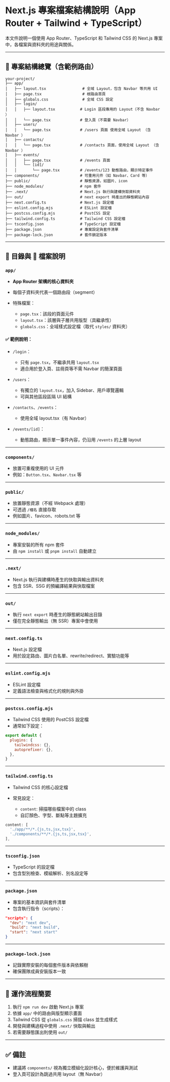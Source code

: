 # Next.js 專案檔案結構說明（App Router + Tailwind + TypeScript）

本文件說明一個使用 App Router、TypeScript 和 Tailwind CSS 的 Next.js 專案中，各檔案與資料夾的用途與關係。

---

## 📁 專案結構總覽（含範例路由）

```
your-project/
├── app/
│   ├── layout.tsx                # 全域 Layout，包含 Navbar 等共用 UI
│   ├── page.tsx                  # 根路由首頁
│   ├── globals.css               # 全域 CSS 設定
│   ├── login/
│   │   ├── layout.tsx           # Login 區段專用的 Layout（不含 Navbar ）
│   │   └── page.tsx             # 登入頁（不需要 Navbar）
│   ├── users/
│   │   └── page.tsx             # /users 頁面 使用全域 Layout （含 Navbar ）
│   ├── contacts/
│   │   └── page.tsx             # /contacts 頁面，使用全域 Layout （含 Navbar ）
│   ├── events/
│   │   ├── page.tsx             # /events 頁面 
│   │   └── [id]/
│   │       └── page.tsx         # /events/123 動態路由，顯示特定事件
├── components/                  # 可重用元件（如 Navbar、Card 等）
├── public/                      # 靜態資源，如圖片、icon
├── node_modules/                # npm 套件
├── .next/                       # Next.js 執行與建構快取資料夾
├── out/                         # next export 時產出的靜態網站內容
├── next.config.ts               # Next.js 設定檔
├── eslint.config.mjs            # ESLint 設定檔
├── postcss.config.mjs           # PostCSS 設定
├── tailwind.config.ts           # Tailwind CSS 設定檔
├── tsconfig.json                # TypeScript 設定檔
├── package.json                 # 專案設定與套件清單
├── package-lock.json            # 套件鎖定版本
```

---

## 📁 目錄與 📄 檔案說明

### `app/`

* **App Router 架構的核心資料夾**
* 每個子資料夾代表一個路由段（segment）
* 特殊檔案：

  * `page.tsx`：該段的頁面元件
  * `layout.tsx`：該層與子層共用版型（具繼承性）
  * `globals.css`：全域樣式設定檔（取代 `styles/` 資料夾）

#### ✅ 範例說明：

* `/login`：

  * 只有 `page.tsx`，不繼承共用 `layout.tsx`
  * 適合用於登入頁、註冊頁等不需 Navbar 的簡潔頁面
* `/users`：

  * 有獨立的 `layout.tsx`，加入 Sidebar、用戶導覽邏輯
  * 可與其他區段區隔 UI 結構
* `/contacts`、`/events`：

  * 使用全域 layout.tsx（有 Navbar）
* `/events/[id]`：

  * 動態路由，顯示單一事件內容，仍沿用 `/events` 的上層 layout

---

### `components/`

* 放置可重複使用的 UI 元件
* 例如：`Button.tsx`、`Navbar.tsx` 等

---

### `public/`

* 放置靜態資源（不經 Webpack 處理）
* 可透過 `/檔名` 直接存取
* 例如圖片、favicon、robots.txt 等

---

### `node_modules/`

* 專案安裝的所有 npm 套件
* 由 `npm install` 或 `pnpm install` 自動建立

---

### `.next/`

* Next.js 執行與建構時產生的快取與輸出資料夾
* 包含 SSR、SSG 的預編譯結果與快取檔案

---

### `out/`

* 執行 `next export` 時產生的靜態網站輸出目錄
* 僅在完全靜態輸出（無 SSR）專案中會使用

---

### `next.config.ts`

* Next.js 設定檔
* 用於設定路由、圖片白名單、rewrite/redirect、實驗功能等

---

### `eslint.config.mjs`

* ESLint 設定檔
* 定義語法檢查與格式化的規則與外掛

---

### `postcss.config.mjs`

* Tailwind CSS 使用的 PostCSS 設定檔
* 通常如下設定：

```js
export default {
  plugins: {
    tailwindcss: {},
    autoprefixer: {},
  },
}
```

---

### `tailwind.config.ts`

* Tailwind CSS 的核心設定檔
* 常見設定：

  * `content`: 掃描哪些檔案中的 class
  * 自訂顏色、字型、斷點等主題擴充

```ts
content: [
  './app/**/*.{js,ts,jsx,tsx}',
  './components/**/*.{js,ts,jsx,tsx}',
],
```

---

### `tsconfig.json`

* TypeScript 的設定檔
* 包含型別檢查、模組解析、別名設定等

---

### `package.json`

* 專案的基本資訊與套件清單
* 包含執行指令（scripts）：

```json
"scripts": {
  "dev": "next dev",
  "build": "next build",
  "start": "next start"
}
```

---

### `package-lock.json`

* 記錄實際安裝的每個套件版本與依賴樹
* 確保團隊成員安裝版本一致

---

## 🔁 運作流程簡要

1. 執行 `npm run dev` 啟動 Next.js 專案
2. 依據 `app/` 中的路由與版型顯示畫面
3. Tailwind CSS 從 `globals.css` 掃描 class 並生成樣式
4. 開發與建構過程中使用 `.next/` 快取與輸出
5. 若需要靜態匯出則使用 `out/`

---

## ✅ 備註

* 建議將 `components/` 視為獨立模組化設計核心，便於維護與測試
* 登入頁可設計為跳過共用 layout（無 Navbar）
